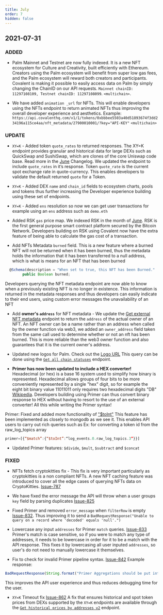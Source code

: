```yaml
---
title: July
order: 7
hidden: false
---
```


## 2021-07-31

### ADDED
- Palm Mainnet and Testnet are now fully indexed. It is a new NFT ecosystem for Culture and Creativity, built efficiently with Ethereum. Creators using the Palm ecosystem will benefit from super low gas fees, and the Palm ecosystem will reward both creators and participants. Covalent is making it possible to easily access data on Palm by simply changing the ChainID on our API requests. `Mainnet chainID: 11297108109, Testnet chainID: 11297108099`. `<multichain>`.

- We have added `animation _url` for NFTs. This will enable developers using the NFTs endpoint to return animated NFTs thus improving the overall developer experience and aesthetics. 
Example: `https://api.covalenthq.com/v1/1/tokens/0xbbbee5503a40d51893674f3dd234196a115ce4aa/nft_metadata/27900010001/?key="API-KEY"` `<multichain>`

### UPDATE
- `XY=K` - Added token `quote_rates` to returned responses. The XY=K endpoint provides granular and historical data for large DEXs such as QuickSwap and SushiSwap, which are clones of the core Uniswap code base. Read more in the [June](./june) Changelog. We updated the endpoint to include `quote_rates` in it’s response.  Token `quote_rate` is the current spot exchange rate in quote-currency. This enables developers to validate the default returned `quote` for a Token.

- `XY=K` - Added DEX `name` and `chain_id` fields to ecosystem charts, pools and tokens thus further increasing the Developer experience building using these set of endpoints. 

- `XY=K` - Added `ens` resolution so now we can get user transactions for example using an `ens` address such as `demo.eth` 

- Added RSK `gas` price map. We indexed RSK in the month of [June](./june). RSK is the first general purpose smart contract platform secured by the Bitcoin Network. Developers building on RSK using Covalent now have the extra feature of being able to calculate the gas cost of a transaction.

- Add NFTs Metadata `burned` field. This is a new feature where a burned NFT will not be returned when it has been burned, thus the metadata holds the information that it has been transferred to a null address, which is what is means for an NFT that has been burned 

```javascript
  @Schema(description = "When set to true, this NFT has been Burned."
        public Boolean burned;
```

Developers querying the NFT metadata endpoint are now able to know when a previously existing NFT is no longer in existence. This information is returned in the metadata responses and thus developers can easily indicate to their end users, using custom error messages the unavailability of an NFT

- Add **owner's `address`** for NFT metadata - We update the [Get external NFT metadata](https://www.covalenthq.com/docs/api/#get-/v1/{chain_id}/tokens/{contract_address}/nft_metadata/{token_id}/) endpoint to return the `address` of the actual owner of an NFT. An NFT owner can be a name rather than an address when called by the owner function via web3, we added an `owner_address` field taken from the same call used to determine whether or not an nft has been burned. This is more reliable than the web3 owner function and also guarantees that it is the current owner's address.

- Updated new logos for Palm. Check out the [Logo URL](https://www.covalenthq.com/static/images/icons/display-icons/palm-mainnet-logo.svg) This query can be done using the [`Get all chain statuses`](https://www.covalenthq.com/docs/api/#get-/v1/chains/status/) endpoint.

- **Primer has now been updated to include a HEX converter!** Hexadecimal (or hex) is a base 16 system used to simplify how binary is represented. Hexadecimal allows groups of four bits to be more conveniently represented by a single "hex" digit, so for example the eight bit binary value 11011011 only requires two hexadecimal digits "DB" [Wikipedia](https://simple.wikipedia.org/wiki/Hexadecimal). Developers building using Primer can thus convert binary response to HEX without having to resort to the use of an external converter! All this while writing the Primer syntax!

Primer: Fixed and added more functionality of ["$toInt"](https://docs.mongodb.com/manual/reference/operator/aggregation/toInt/) This feature has been implemented as closely to mongodb as we see it. This enables API users to carry out rich queries such as
Ex: for converting a token id from the raw_log_topics array 

```javascript
primer=[{“$match”:{“$toInt”:“log_events.0.raw_log_topics.3”}}]
```

- Updated Primer features: `$divide`, `$mult`, `$subtract` and `$concat`



### FIXED 

- NFTs fetch cryptokitties fix - This fix is very important particularly as cryptokitties is a non compliant NFTs. A new NFT caching feature was introduced to cover all the edge cases of querying NFTs data on CryptoKitties. [Issue-787](https://github.com/covalenthq/scout/issues/787)

- We have fixed the error message the API will throw when a user groups `key` field by parsing duplicates [Issue-825](https://github.com/covalenthq/scout/issues/825)

- Fixed Primer and removed `error_message` when `filterRow` is empty [Issue-832](https://github.com/covalenthq/scout/issues/832). Thus improving it to send a `BadRequestResponse("Unable to query on a record where 'decoded' equals 'null'.")`

- Lowercase any input `addresses` for Primer `match` queries. [Issue-833](https://github.com/covalenthq/scout/issues/833) ​Primer's match is case sensitive, so if you were to match any type of addresses, it needs to be lowercase in order for it to be a match with the API response. This fixes it by lowercasing all user inputed `addresses`, so user's do not need to manually lowercase it themselves.

- Fix to check for invalid Primer pipeline syntax. [Issue-842](https://github.com/covalenthq/scout/issues/842) Example response: 
```javascript
BadRequestResponse(String.format("Primer Aggregations should be put into its own object! Found this in object %d: " + e.getAsJsonObject().keySet(), i + 1)); 
```
This improves the API user experience and thus reduces debugging time for the user.

- `XY=K` Timeout fix [Issue-862](https://github.com/covalenthq/scout/issues/862) A fix that ensures historical and spot token prices from DEXs supported by the `XY=K` endpoints are available through the [`Get historical prices by addresses v2`](https://www.covalenthq.com/docs/api/#get-/v1/pricing/historical_by_addresses_v2/{chain_id}/{quote_currency}/{contract_addresses}/) endpoint.
